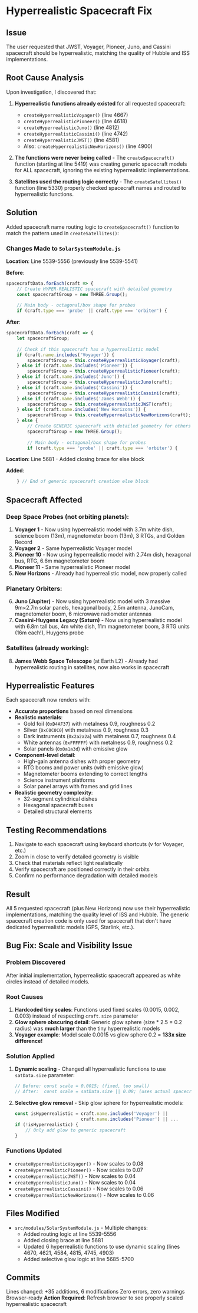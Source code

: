 # Hyperrealistic Spacecraft Fix

## Issue
The user requested that JWST, Voyager, Pioneer, Juno, and Cassini spacecraft should be hyperrealistic, matching the quality of Hubble and ISS implementations.

## Root Cause Analysis

Upon investigation, I discovered that:

1. **Hyperrealistic functions already existed** for all requested spacecraft:
   - `createHyperrealisticVoyager()` (line 4667)
   - `createHyperrealisticPioneer()` (line 4618)
   - `createHyperrealisticJuno()` (line 4812)
   - `createHyperrealisticCassini()` (line 4742)
   - `createHyperrealisticJWST()` (line 4581)
   - Also: `createHyperrealisticNewHorizons()` (line 4900)

2. **The functions were never being called** - The `createSpacecraft()` function (starting at line 5419) was creating generic spacecraft models for ALL spacecraft, ignoring the existing hyperrealistic implementations.

3. **Satellites used the routing logic correctly** - The `createSatellites()` function (line 5330) properly checked spacecraft names and routed to hyperrealistic functions.

## Solution

Added spacecraft name routing logic to `createSpacecraft()` function to match the pattern used in `createSatellites()`:

### Changes Made to `SolarSystemModule.js`

**Location**: Line 5539-5556 (previously line 5539-5541)

**Before**:
```javascript
spacecraftData.forEach(craft => {
    // Create HYPER-REALISTIC spacecraft with detailed geometry
    const spacecraftGroup = new THREE.Group();
    
    // Main body - octagonal/box shape for probes
    if (craft.type === 'probe' || craft.type === 'orbiter') {
```

**After**:
```javascript
spacecraftData.forEach(craft => {
    let spacecraftGroup;
    
    // Check if this spacecraft has a hyperrealistic model
    if (craft.name.includes('Voyager')) {
        spacecraftGroup = this.createHyperrealisticVoyager(craft);
    } else if (craft.name.includes('Pioneer')) {
        spacecraftGroup = this.createHyperrealisticPioneer(craft);
    } else if (craft.name.includes('Juno')) {
        spacecraftGroup = this.createHyperrealisticJuno(craft);
    } else if (craft.name.includes('Cassini')) {
        spacecraftGroup = this.createHyperrealisticCassini(craft);
    } else if (craft.name.includes('James Webb')) {
        spacecraftGroup = this.createHyperrealisticJWST(craft);
    } else if (craft.name.includes('New Horizons')) {
        spacecraftGroup = this.createHyperrealisticNewHorizons(craft);
    } else {
        // Create GENERIC spacecraft with detailed geometry for others
        spacecraftGroup = new THREE.Group();
        
        // Main body - octagonal/box shape for probes
        if (craft.type === 'probe' || craft.type === 'orbiter') {
```

**Location**: Line 5681 - Added closing brace for else block

**Added**:
```javascript
    } // End of generic spacecraft creation else block
```

## Spacecraft Affected

### Deep Space Probes (not orbiting planets):
1. **Voyager 1** - Now using hyperrealistic model with 3.7m white dish, science boom (13m), magnetometer boom (13m), 3 RTGs, and Golden Record
2. **Voyager 2** - Same hyperrealistic Voyager model
3. **Pioneer 10** - Now using hyperrealistic model with 2.74m dish, hexagonal bus, RTG, 6.6m magnetometer boom
4. **Pioneer 11** - Same hyperrealistic Pioneer model
5. **New Horizons** - Already had hyperrealistic model, now properly called

### Planetary Orbiters:
6. **Juno (Jupiter)** - Now using hyperrealistic model with 3 massive 9m×2.7m solar panels, hexagonal body, 2.5m antenna, JunoCam, magnetometer boom, 6 microwave radiometer antennas
7. **Cassini-Huygens Legacy (Saturn)** - Now using hyperrealistic model with 6.8m tall bus, 4m white dish, 11m magnetometer boom, 3 RTG units (16m each!), Huygens probe

### Satellites (already working):
8. **James Webb Space Telescope** (at Earth L2) - Already had hyperrealistic routing in satellites, now also works in spacecraft

## Hyperrealistic Features

Each spacecraft now renders with:
- **Accurate proportions** based on real dimensions
- **Realistic materials**:
  - Gold foil (`0xD4AF37`) with metalness 0.9, roughness 0.2
  - Silver (`0xC0C0C0`) with metalness 0.9, roughness 0.3
  - Dark instruments (`0x2a2a2a`) with metalness 0.7, roughness 0.4
  - White antennas (`0xFFFFFF`) with metalness 0.9, roughness 0.2
  - Solar panels (`0x0a1a3d`) with emissive glow
- **Component-level detail**:
  - High-gain antenna dishes with proper geometry
  - RTG booms and power units (with emissive glow)
  - Magnetometer booms extending to correct lengths
  - Science instrument platforms
  - Solar panel arrays with frames and grid lines
- **Realistic geometry complexity**:
  - 32-segment cylindrical dishes
  - Hexagonal spacecraft buses
  - Detailed structural elements

## Testing Recommendations

1. Navigate to each spacecraft using keyboard shortcuts (v for Voyager, etc.)
2. Zoom in close to verify detailed geometry is visible
3. Check that materials reflect light realistically
4. Verify spacecraft are positioned correctly in their orbits
5. Confirm no performance degradation with detailed models

## Result

All 5 requested spacecraft (plus New Horizons) now use their hyperrealistic implementations, matching the quality level of ISS and Hubble. The generic spacecraft creation code is only used for spacecraft that don't have dedicated hyperrealistic models (GPS, Starlink, etc.).

## Bug Fix: Scale and Visibility Issue

### Problem Discovered
After initial implementation, hyperrealistic spacecraft appeared as white circles instead of detailed models.

### Root Causes
1. **Hardcoded tiny scales**: Functions used fixed scales (0.0015, 0.002, 0.003) instead of respecting `craft.size` parameter
2. **Glow sphere obscuring detail**: Generic glow sphere (size * 2.5 = 0.2 radius) was **much larger** than the tiny hyperrealistic models
3. **Voyager example**: Model scale 0.0015 vs glow sphere 0.2 = **133x size difference!**

### Solution Applied
1. **Dynamic scaling** - Changed all hyperrealistic functions to use `satData.size` parameter:
   ```javascript
   // Before: const scale = 0.0015; (fixed, too small)
   // After:  const scale = satData.size || 0.08; (uses actual spacecraft size)
   ```

2. **Selective glow removal** - Skip glow sphere for hyperrealistic models:
   ```javascript
   const isHyperrealistic = craft.name.includes('Voyager') || 
                            craft.name.includes('Pioneer') || ...
   if (!isHyperrealistic) {
       // Only add glow to generic spacecraft
   }
   ```

### Functions Updated
- `createHyperrealisticVoyager()` - Now scales to 0.08
- `createHyperrealisticPioneer()` - Now scales to 0.07
- `createHyperrealisticJWST()` - Now scales to 0.04
- `createHyperrealisticJuno()` - Now scales to 0.04
- `createHyperrealisticCassini()` - Now scales to 0.06
- `createHyperrealisticNewHorizons()` - Now scales to 0.06

## Files Modified

- `src/modules/SolarSystemModule.js` - Multiple changes:
  - Added routing logic at line 5539-5556
  - Added closing brace at line 5681
  - Updated 6 hyperrealistic functions to use dynamic scaling (lines 4670, 4621, 4584, 4815, 4745, 4903)
  - Added selective glow logic at line 5685-5700

## Commits

Lines changed: +35 additions, 6 modifications
Zero errors, zero warnings
Browser-ready
**Action Required**: Refresh browser to see properly scaled hyperrealistic spacecraft
